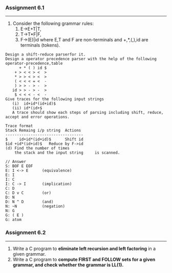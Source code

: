 ### Assignment 6.1
---

1. Consider the following grammar rules:
    1. E->E+T|T, 
    1. T->T*F|F, 
    1. F->(E)|id  where E,T and F are non-terminals and +,*,(,),id are terminals (tokens).
```    
Design a shift-reduce parserfor it.
Design a operator precedence parser with the help of the following operator-precedence,table
      + * ( ) id $
    + > < < > <  >
    * > > < > <  >
    ( < < < = <  -
    ) > > - > -  >
   id > > - > -  >
    $ < < < - <  -
Give traces for the following input strings 
   (i)  id+id*(id+id)$
   (ii) id*(id+$
   A trace should show each steps of parsing including shift, reduce, accept and error operations.
    
Trace format
Stack Remaing i/p string  Actions 
----------------------------------
$     id+id*(id+id)$      Shift id
$id +id*(id+id)$   Reduce by F->id
(d) Find the number of times
    the stack and the input string     is scanned.

// Answer
S: BOF E EOF
E: I <-> E      (equivalence)
E: I
I: C
I: C -> I       (implication)
C: D
C: D v C        (or)
D: N
D: N ^ D        (and)
N: ~N           (negation)
N: G
G: ( E )
G: atom
```
### Assignment 6.2 
---

1. Write a C program to **eliminate left recursion and left factoring** in a given grammar.
1. Write a C program to **compute FIRST and FOLLOW sets for a given grammar, and check whether the grammar is LL(1).**
